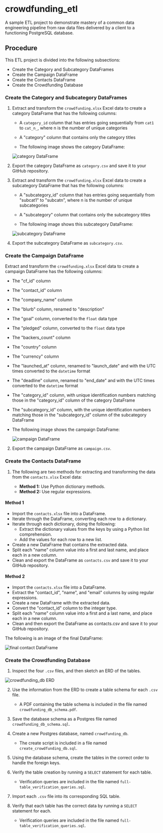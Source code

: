 # crowdfunding_etl
A sample ETL project to demonstrate mastery of a common data engineering pipeline from raw data files delivered by a client to a functioning PostgreSQL database.

## Procedure
This ETL project is divided into the following subsections:

- Create the Category and Subcategory DataFrames
- Create the Campaign DataFrame
- Create the Contacts DataFrame
- Create the Crowdfunding Database

### Create the Category and Subcategory DataFrames
1. Extract and transform the `crowdfunding.xlsx` Excel data to create a category DataFrame that has the following columns:

    - A `category_id` column that has entries going sequentially from `cat1` to `cat_n_`, where n is the number of unique categories

    - A "category" column that contains only the category titles
    - The following image shows the category DataFrame:

    ![category DataFrame](images/category_DataFrame.png)

2. Export the category DataFrame as `category.csv` and save it to your GitHub repository.

3. Extract and transform the `crowdfunding.xlsx` Excel data to create a subcategory DataFrame that has the following columns:

    - A "subcategory_id" column that has entries going sequentially from "subcat1" to "subcatn", where n is the number of unique subcategories

    - A "subcategory" column that contains only the subcategory titles

    - The following image shows this subcategory DataFrame:

    ![subcategory DataFrame](images/subcategory_DataFrame.png)

4. Export the subcategory DataFrame as `subcategory.csv`.

### Create the Campaign DataFrame
Extract and transform the `crowdfunding.xlsx` Excel data to create a campaign DataFrame has the following columns:

- The "cf_id" column
- The "contact_id" column
- The "company_name" column
- The "blurb" column, renamed to "description"
- The "goal" column, converted to the `float` data type
- The "pledged" column, converted to the `float` data type
- The "backers_count" column
- The "country" column
- The "currency" column
- The "launched_at" column, renamed to "launch_date" and with the UTC times converted to the `datetime` format
- The "deadline" column, renamed to "end_date" and with the UTC times converted to the `datetime` format
- The "category_id" column, with unique identification numbers matching those in the "category_id" column of the category DataFrame
- The "subcategory_id" column, with the unique identification numbers matching those in the "subcategory_id" column of the subcategory DataFrame
- The following image shows the campaign DataFrame:

    ![campaign DataFrame](images/campaign_DataFrame.png)

2. Export the campaign DataFrame as `campaign.csv`.

### Create the Contacts DataFrame
1. The following are two methods for extracting and transforming the data from the `contacts.xlsx` Excel data:

    - **Method 1:** Use Python dictionary methods.
    - **Method 2:** Use regular expressions.

#### Method 1
- Import the `contacts.xlsx` file into a DataFrame.
- Iterate through the DataFrame, converting each row to a dictionary.
- Iterate through each dictionary, doing the following:
    - Extract the dictionary values from the keys by using a Python list comprehension.
    - Add the values for each row to a new list.
- Create a new DataFrame that contains the extracted data.
- Split each "name" column value into a first and last name, and place each in a new column.
- Clean and export the DataFrame as `contacts.csv` and save it to your GitHub repository.

#### Method 2
- Import the `contacts.xlsx` file into a DataFrame.
- Extract the "contact_id", "name", and "email" columns by using regular expressions.
- Create a new DataFrame with the extracted data.
- Convert the "contact_id" column to the integer type.
- Split each "name" column value into a first and a last name, and place each in a new column.
- Clean and then export the DataFrame as contacts.csv and save it to your GitHub repository.

The following is an image of the final DataFrame:

![final contact DataFrame](images/contact_DataFrame_final.png)

### Create the Crowdfunding Database
1. Inspect the four `.csv` files, and then sketch an ERD of the tables.

![crowdfunding_db ERD](PostgreSQL_files/crowdfunding_db_ERD.png)

2. Use the information from the ERD to create a table schema for each `.csv` file.
    - A PDF containing the table schema is included in the file named `crowdfunding_db_schema.pdf`.
    
3. Save the database schema as a Postgres file named `crowdfunding_db_schema.sql`.

4. Create a new Postgres database, named `crowdfunding_db`.
    - The create script is included in a file named `create_crowdfunding_db.sql`.

5. Using the database schema, create the tables in the correct order to handle the foreign keys.

6. Verify the table creation by running a `SELECT` statement for each table.
    - Verification queries are included in the file named `full-table_verification_queries.sql`.

7. Import each `.csv` file into its corresponding SQL table.

8. Verify that each table has the correct data by running a `SELECT` statement for each.
    - Verification queries are included in the file named `full-table_verification_queries.sql`.
